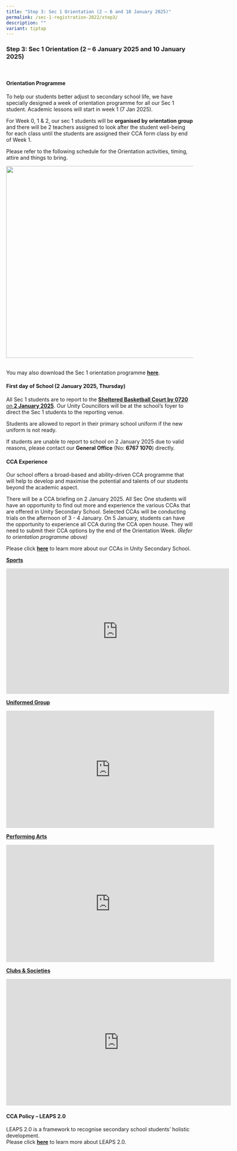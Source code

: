 ```yaml
---
title: "Step 3: Sec 1 Orientation (2 – 6 and 10 January 2025)"
permalink: /sec-1-registration-2022/step3/
description: ""
variant: tiptap
---
```

<h3>Step 3: Sec 1 Orientation (2 – 6 January 2025 and 10 January 2025)</h3>
<p>
<br>
</p>
<h4>Orientation Programme</h4>
<p>To help our students better adjust to secondary school life, we have specially
designed a week of orientation programme for all our Sec 1 student. Academic
lessons will start in week 1 (7 Jan 2025).</p>
<p>For Week 0, 1 &amp; 2, our sec 1 students will be <strong>organised by orientation group</strong> and
there will be 2 teachers assigned to look after the student well-being
for each class until the students are assigned their CCA form class by
end of Week 1.</p>
<p>Please refer to the following schedule for the Orientation activities,
timing, attire and things to bring.</p>
<div class="isomer-image-wrapper">
<img style="margin-left:0px;margin-top:0px;" height="515" width="505" src="https://lh7-rt.googleusercontent.com/docsz/AD_4nXe1jlJeCGE1eb8bsP6CNhI2yH63uKePsxMsCsc0-C9KPRTgOzMt3jD1b2ZrUNNnVK1pElWzCPdQ4MEFCAZ6ubTKAuZK-B__hsWyXZCShXrtsckF2N7Gc7fkIqld_XYfUMFxAyiqw8NV_J93ExcE-_A1RKD-j8g920jGzyOsYUUB6T3aH3iiEg?key=Y5YFPZuHkCmhQynFke1MqA">
</div>
<p>
<br>You may also download the Sec 1 orientation programme <strong><a href="/files/Sec%201%20orientation%202022%20updated%2022dec.pdf" rel="noopener noreferrer nofollow" target="_blank">here</a></strong>.</p>
<h4>First day of School (2 January 2025, Thursday)</h4>
<p>All Sec 1 students are to report to the <strong><u>Sheltered Basketball Court by 0720</u></strong><u> on </u><strong><u>2 January 2025</u></strong>.
Our Unity Councillors will be at the school’s foyer to direct the Sec 1
students to the reporting venue.</p>
<p>Students are allowed to report in their primary school uniform if the
new uniform is not ready.</p>
<p>If students are unable to report to school on 2 January 2025 due to valid
reasons, please contact our <strong>General Office</strong> (No: <strong>6767 1070</strong>)
directly.</p>
<p></p>
<h4>CCA Experience</h4>
<p>Our school offers a broad-based and ability-driven CCA programme that
will help to develop and maximise the potential and talents of our students
beyond the academic aspect.&nbsp;</p>
<p>There will be a CCA briefing on 2 January 2025. All Sec One students will
have an opportunity to find out more and experience the various CCAs that
are offered in Unity Secondary School. Selected CCAs will be conducting
trials on the afternoon of 3 - 4 January. On 5 January, students can have
the opportunity to experience all CCA during the CCA open house. They will
need to submit their CCA options by the end of the Orientation Week. <em>(Refer to orientation programme above)</em>
</p>
<p></p>
<p>Please click&nbsp;<strong><a href="/students/CCA/cca/" rel="noopener noreferrer nofollow" target="_blank">here</a></strong>&nbsp;to
learn more about our CCAs in Unity Secondary School.</p>
<p><strong><u>Sports</u></strong>
</p>
<div class="iframe-wrapper">
<iframe height="337" width="600" allowfullscreen="true" frameborder="0" src="https://www.youtube.com/embed/iOdIoL1997A"></iframe>
</div>
<p><strong><u>Uniformed Group</u></strong>
</p>
<div class="iframe-wrapper">
<iframe height="315" width="560" allowfullscreen="true" frameborder="0" src="https://www.youtube.com/embed/yNSz-CAcYso"></iframe>
</div>
<p><strong><u>Performing Arts</u></strong>
</p>
<div class="iframe-wrapper">
<iframe height="315" width="560" allowfullscreen="true" frameborder="0" src="https://www.youtube.com/embed/OxNzjwxH2kU"></iframe>
</div>
<p><strong><u>Clubs &amp; Societies</u></strong>
</p>
<div class="iframe-wrapper">
<iframe height="340" width="605" allowfullscreen="true" frameborder="0" src="https://www.youtube.com/embed/4nRLjMUiCL0"></iframe>
</div>
<h4>CCA Policy – LEAPS 2.0</h4>
<p>LEAPS 2.0 is a framework to recognise secondary school students’ holistic
development.
<br>Please click&nbsp;<strong><a href="/students/CCA/leaps/" rel="noopener noreferrer nofollow" target="_blank">here</a></strong>&nbsp;to
learn more about LEAPS 2.0.
<br>
<br>
<br>
</p>
<p></p>
<p></p>